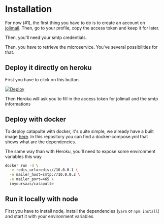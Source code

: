 # Installation

For now (#1), the first thing you have to do is to create an account on [jolimail](https://app.jolimail.io).
Then, go to your profile, copy the access token and keep it for later.

Then, you'll need your smtp credentials.

Then, you have to retrieve the microservice. You've several possibilities for that.

## Deploy it directly on heroku

First you have to click on this button.

[![Deploy](https://www.herokucdn.com/deploy/button.svg)](https://heroku.com/deploy?template=https://github.com/in-your-saas/catapulte/tree/master)

Then Heroku will ask you to fill in the access token for jolimail and the smtp informations

## Deploy with docker

To deploy catapulte with docker, it's quite simple, we already have a built image [here](https://hub.docker.com/r/inyoursaas/catapulte/). In this repository you can find a docker-compose.yml that shows what are the dependencies.

The same way than with Heroku, you'll need to expose some environment variables this way

```bash
docker run -d \
  -e redis_url=redis://10.0.0.1 \
  -e mailer_host=smtp://10.0.0.2 \
  -e mailer_port=465 \
  inyoursaas/catapulte
```

## Run it locally with node

First you have to install node, install the dependencies (`yarn` or `npm install`) and start it with your environment variables.